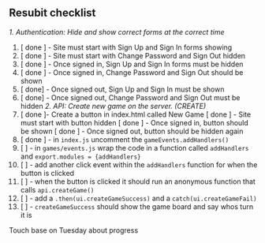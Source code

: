 ## Resubit checklist

*1.  Authentication:  Hide and show correct forms at the correct time*

1.  [ done ] - Site must start with Sign Up and Sign In forms showing
1.  [ done ] - Site must start with Change Password and Sign Out hidden
1.  [ done ] - Once signed in, Sign Up and Sign In forms must be hidden
1.  [ done ] - Once signed in, Change Password and Sign Out should be shown
1.  [ done] - Once signed out, Sign Up and Sign In must be shown
1.  [ done] - Once signed out, Change Password and Sign Out must be hidden
*2.  API: Create new game on the server. (CREATE)*
1. [ done ]- Create a button in index.html called New Game
   [ done ] - Site must start with button hidden
   [ done ] - Once signed in, button should be shown
   [ done ] - Once signed out, button should be hidden again
1.  [ done ] -  in `index.js` uncomment the `gameEvents.addHandlers()`
1.  [ ] - in `games/events.js` wrap the code in a function called `addHandlers` and `export.modules = {addHandlers}`
1.  [ ] - add another click event within the `addHandlers` function for when the button is clicked
1.  [ ] - when the button is clicked it should run an anonymous function that calls `api.createGame()`
1.  [ ] - add a `.then(ui.createGameSuccess)` and a `catch(ui.createGameFail)`
1.  [ ] - `createGameSuccess` should show the game board and say whos turn it is

Touch base on Tuesday about progress
